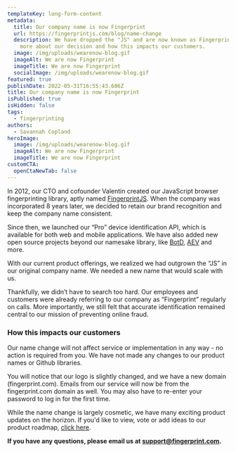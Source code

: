 ```yaml
---
templateKey: long-form-content
metadata:
  title: Our company name is now Fingerprint
  url: https://fingerprintjs.com/blog/name-change
  description: We have dropped the "JS" and are now known as Fingerprint. Read
    more about our decision and how this impacts our customers.
  image: /img/uploads/wearenow-blog.gif
  imageAlt: We are now Fingerprint
  imageTitle: We are now Fingerprint
  socialImage: /img/uploads/wearenow-blog.gif
featured: true
publishDate: 2022-05-31T16:55:43.686Z
title: Our company name is now Fingerprint
isPublished: true
isHidden: false
tags:
  - fingerprinting
authors:
  - Savannah Copland
heroImage:
  image: /img/uploads/wearenow-blog.gif
  imageAlt: We are now Fingerprint
  imageTitle: We are now Fingerprint
customCTA:
  openCtaNewTab: false
---
```

In 2012, our CTO and cofounder Valentin created our JavaScript browser fingerprinting library, aptly named [FingerprintJS](https://github.com/fingerprintjs/fingerprintjs). When the company was incorporated 8 years later, we decided to retain our brand recognition and keep the company name consistent.

Since then, we launched our “Pro” device identification API, which is available for both web and mobile applications. We have also added new open source projects beyond our namesake library, like [BotD](https://github.com/fingerprintjs/BotD), [AEV](https://github.com/fingerprintjs/aev) and more.

With our current product offerings, we realized we had outgrown the “JS” in our original company name. We needed a new name that would scale with us.

Thankfully, we didn’t have to search too hard. Our employees and customers were already referring to our company as “Fingerprint” regularly on calls. More importantly, we still felt that accurate identification remained central to our mission of preventing online fraud. 

### How this impacts our customers

Our name change will not affect service or implementation in any way - no action is required from you. We have not made any changes to our product names or Github libraries.

You will notice that our logo is slightly changed, and we have a new domain (fingerprint.com). Emails from our service will now be from the fingerprint.com domain as well. You may also have to re-enter your password to log in for the first time.

While the name change is largely cosmetic, we have many exciting product updates on the horizon. If you'd like to view, vote or add ideas to our product roadmap, [click here](https://fingerprintjs.productboard.com/portal/1-fingerprintjs-product-roadmap/tabs/b93aa5ac-ddc7-4c59-84eb-f8c560a58068).

**If you have any questions, please email us at [support@fingerprint.com](mailto:support@fingerprintjs.com).**